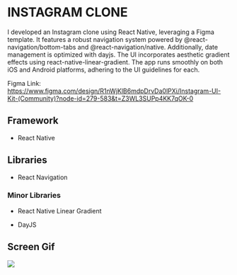<h1>INSTAGRAM CLONE</h1>

I developed an Instagram clone using React Native, leveraging a Figma template. It features a robust navigation system powered by @react-navigation/bottom-tabs and @react-navigation/native. Additionally, date management is optimized with dayjs. The UI incorporates aesthetic gradient effects using react-native-linear-gradient. The app runs smoothly on both iOS and Android platforms, adhering to the UI guidelines for each.

Figma Link: https://www.figma.com/design/R1nWjKlB6mdpDrvDa0lPXi/Instagram-UI-Kit-(Community)?node-id=279-583&t=Z3WL3SUPp4KK7qOK-0

<h2> Framework </h2>

- React Native

<h2> Libraries </h2>

- React Navigation

<h3> Minor Libraries </h3>

- React Native Linear Gradient

- DayJS

<h2> Screen Gif </h2>

![](net.gif)


